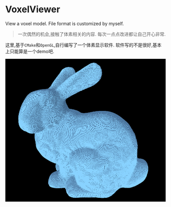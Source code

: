 # VoxelViewer
View a voxel model. File format is customized by myself.

> 一次偶然的机会,接触了体素相关的内容.
每次一点点改进都让自己开心非常.

这里,基于`CMake`和`OpenGL`,自行编写了一个体素显示软件.
软件写的不是很好,基本上只能算是一个demo吧.

<img src="img/bunny_512_0.png" width="700" />

